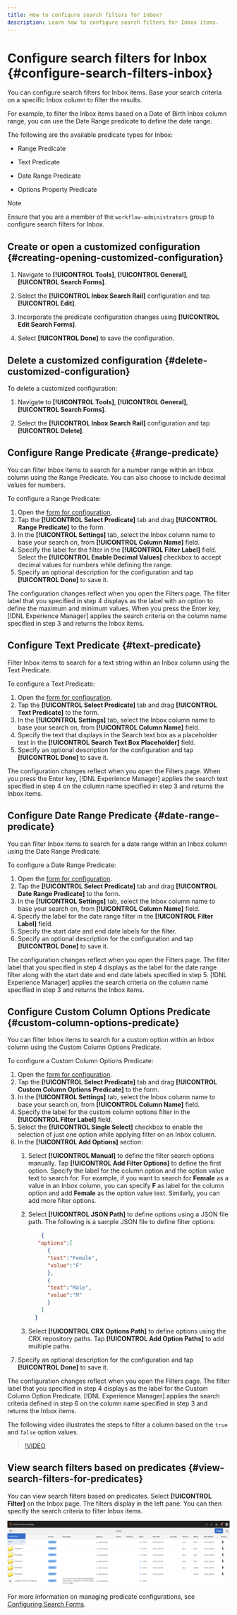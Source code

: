```yaml
---
title: How to configure search filters for Inbox?
description: Learn how to configure search filters for Inbox items.
---
```

# Configure search filters for Inbox {#configure-search-filters-inbox}

You can configure search filters for Inbox items. Base your search criteria on a specific Inbox column to filter the results.

For example, to filter the Inbox items based on a Date of Birth Inbox column range, you can use the Date Range predicate to define the date range.

The following are the available predicate types for Inbox:

* Range Predicate

* Text Predicate

* Date Range Predicate

* Options Property Predicate

>[!NOTE]
>
>Ensure that you are a member of the `workflow-administrators` group to configure search filters for Inbox.

## Create or open a customized configuration {#creating-opening-customized-configuration}

1. Navigate to **[!UICONTROL Tools]**, **[!UICONTROL General]**, **[!UICONTROL Search Forms]**.

1. Select the **[!UICONTROL Inbox Search Rail]** configuration and tap **[!UICONTROL Edit]**.
1. Incorporate the predicate configuration changes using **[!UICONTROL Edit Search Forms]**.
1. Select **[!UICONTROL Done]** to save the configuration.

## Delete a customized configuration {#delete-customized-configuration}

To delete a customized configuration:

1. Navigate to **[!UICONTROL Tools]**, **[!UICONTROL General]**, **[!UICONTROL Search Forms]**.

1. Select the **[!UICONTROL Inbox Search Rail]** configuration and tap **[!UICONTROL Delete]**.

## Configure Range Predicate {#range-predicate}

You can filter Inbox items to search for a number range within an Inbox column using the Range Predicate. You can also choose to include decimal values for numbers.

To configure a Range Predicate:

1. Open the [form for configuration](#creating-opening-customized-configuration).
1. Tap the **[!UICONTROL Select Predicate]** tab and drag **[!UICONTROL Range Predicate]** to the form.
1. In the **[!UICONTROL Settings]** tab, select the Inbox column name to base your search on, from **[!UICONTROL Column Name]** field.
1. Specify the label for the filter in the **[!UICONTROL Filter Label]** field. Select the **[!UICONTROL Enable Decimal Values]** checkbox to accept decimal values for numbers while defining the range.
1. Specify an optional description for the configuration and tap **[!UICONTROL Done]** to save it.

The configuration changes reflect when you open the Filters page. The filter label that you specified in step 4 displays as the label with an option to define the maximum and minimum values. When you press the Enter key, [!DNL Experience Manager] applies the search criteria on the column name specified in step 3 and returns the Inbox items.

## Configure Text Predicate {#text-predicate}

Filter Inbox items to search for a text string within an Inbox column using the Text Predicate.

To configure a Text Predicate:

1. Open the [form for configuration](#creating-opening-customized-configuration).
1. Tap the **[!UICONTROL Select Predicate]** tab and drag **[!UICONTROL Text Predicate]** to the form.
1. In the **[!UICONTROL Settings]** tab, select the Inbox column name to base your search on, from **[!UICONTROL Column Name]** field.
1. Specify the text that displays in the Search text box as a placeholder text in the **[!UICONTROL Search Text Box Placeholder]** field.
1. Specify an optional description for the configuration and tap **[!UICONTROL Done]** to save it.

The configuration changes reflect when you open the Filters page. When you press the Enter key, [!DNL Experience Manager] applies the search text specified in step 4 on the column name specified in step 3 and returns the Inbox items.

## Configure Date Range Predicate {#date-range-predicate}

You can filter Inbox items to search for a date range within an Inbox column using the Date Range Predicate.

To configure a Date Range Predicate:

1. Open the [form for configuration](#creating-opening-customized-configuration).
1. Tap the **[!UICONTROL Select Predicate]** tab and drag **[!UICONTROL Date Range Predicate]** to the form.
1. In the **[!UICONTROL Settings]** tab, select the Inbox column name to base your search on, from **[!UICONTROL Column Name]** field.
1. Specify the label for the date range filter in the **[!UICONTROL Filter Label]** field.
1. Specify the start date and end date labels for the filter.
1. Specify an optional description for the configuration and tap **[!UICONTROL Done]** to save it.

The configuration changes reflect when you open the Filters page. The filter label that you specified in step 4 displays as the label for the date range filter along with the start date and end date labels specified in step 5. [!DNL Experience Manager] applies the search criteria on the column name specified in step 3 and returns the Inbox items.

## Configure Custom Column Options Predicate {#custom-column-options-predicate}

You can filter Inbox items to search for a custom option within an Inbox column using the Custom Column Options Predicate.

To configure a Custom Column Options Predicate:

1. Open the [form for configuration](#creating-opening-customized-configuration).
1. Tap the **[!UICONTROL Select Predicate]** tab and drag **[!UICONTROL Custom Column Options Predicate]** to the form.
1. In the **[!UICONTROL Settings]** tab, select the Inbox column name to base your search on, from **[!UICONTROL Column Name]** field.
1. Specify the label for the custom column options filter in the **[!UICONTROL Filter Label]** field.
1. Select the **[!UICONTROL Single Select]** checkbox to enable the selection of just one option while applying filter on an Inbox column.
1. In the **[!UICONTROL Add Options]** section:
   1. Select **[!UICONTROL Manual]** to define the filter search options manually. Tap **[!UICONTROL Add Filter Options]** to define the first option. Specify the label for the column option and the option value text to search for. For example, if you want to search for **Female** as a value in an Inbox column, you can specify **F** as label for the column option and add **Female** as the option value text. Similarly, you can add more filter options.
   1. Select **[!UICONTROL JSON Path]** to define options using a JSON file path. The following is a sample JSON file to define filter options:

      ```JSON
          {
         "options":[
            {
            "text":"Female",
            "value":"F"
            },
            {
            "text":"Male",
            "value":"M"
            }
          ]
        }

      ```

   1. Select **[!UICONTROL CRX Options Path]** to define options using the CRX repository paths. Tap **[!UICONTROL Add Option Paths]** to add multiple paths.
1. Specify an optional description for the configuration and tap **[!UICONTROL Done]** to save it.

The configuration changes reflect when you open the Filters page. The filter label that you specified in step 4 displays as the label for the Custom Column Option Predicate. [!DNL Experience Manager] applies the search criteria defined in step 6 on the column name specified in step 3 and returns the Inbox items.

The following video illustrates the steps to filter a column based on the `true` and `false` option values.

>[!VIDEO](https://video.tv.adobe.com/v/335679)

## View search filters based on predicates {#view-search-filters-for-predicates}

You can view search filters based on predicates. Select **[!UICONTROL Filter]** on the Inbox page. The filters display in the left pane. You can then specify the search criteria to filter Inbox items. 

![Filters page](assets/apply-filters.png)

For more information on managing predicate configurations, see [Configuring Search Forms](search-forms.md).


